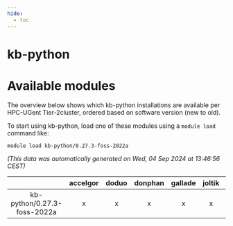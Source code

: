 ```yaml
---
hide:
  - toc
---
```


kb-python
=========

# Available modules


The overview below shows which kb-python installations are available per HPC-UGent Tier-2cluster, ordered based on software version (new to old).

To start using kb-python, load one of these modules using a `module load` command like:

```shell
module load kb-python/0.27.3-foss-2022a
```

*(This data was automatically generated on Wed, 04 Sep 2024 at 13:46:56 CEST)*  

| |accelgor|doduo|donphan|gallade|joltik|shinx|skitty|
| :---: | :---: | :---: | :---: | :---: | :---: | :---: | :---: |
|kb-python/0.27.3-foss-2022a|x|x|x|x|x|-|x|
